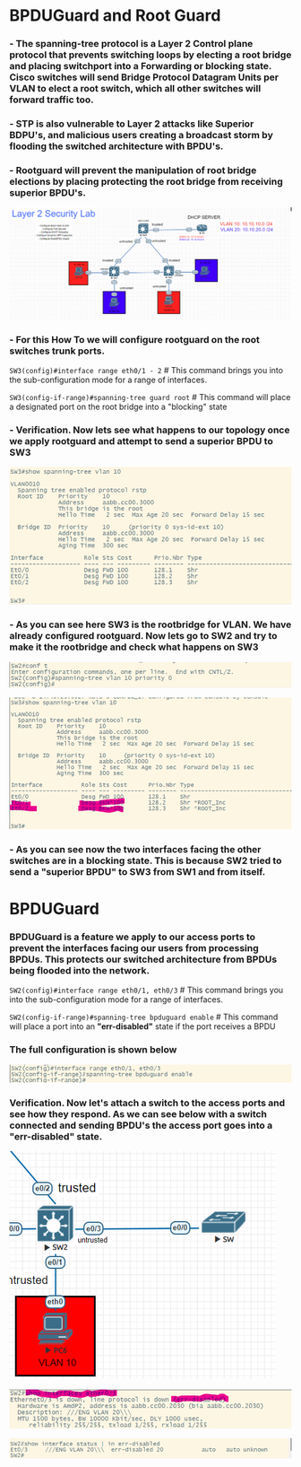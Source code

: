 # BPDUGuard and Root Guard 


### - The spanning-tree protocol is a Layer 2 Control plane protocol that prevents switching loops by electing a root bridge and placing switchport into a Forwarding or blocking state. Cisco switches will send Bridge Protocol Datagram Units per VLAN to elect a root switch, which all other switches will forward traffic too.

### - STP is also vulnerable to Layer 2 attacks like Superior BDPU's, and malicious users creating a broadcast storm by flooding the switched architecture with BPDU's. 

### - Rootguard will prevent the manipulation of root bridge elections by placing protecting the root bridge from receiving superior BPDU's. 

![](layer_2_security_network_diagram.png)

### - For this How To we will configure rootguard on the root switches trunk ports. 

`SW3(config)#interface range eth0/1 - 2` # This command brings you into the sub-configuration mode for a range of interfaces.

`SW3(config-if-range)#spanning-tree guard root` # This command will place a designated port on the root bridge into a "blocking" state

### - Verification. Now lets see what happens to our topology once we apply rootguard and attempt to send a superior BPDU to SW3

![](show_spanning_tree_vlan_10.png)



### - As you can see here SW3 is the rootbridge for VLAN. We have already configured rootguard. Now lets go to SW2 and try to make it the rootbridge and check what happens on SW3

![](spanning_tree_vlan_10_priority_0.png)

![](show_spanning_tree_w_root_guard_enabled.png)



### - As you can see now the two interfaces facing the other switches are in a blocking state. This is because SW2 tried to send a **"superior BPDU"** to SW3 from SW1 and from itself.


# BPDUGuard

### BPDUGuard is a feature we apply to our access ports to prevent the interfaces facing our users from processing BPDUs. This protects our switched architecture from BPDUs being flooded into the network.

`SW2(config)#interface range eth0/1, eth0/3` # This command brings you into the sub-configuration mode for a range of interfaces.

`SW2(config-if-range)#spanning-tree bpduguard enable` # This command will place a port into an **"err-disabled"** state if the port receives a BPDU

### The full configuration is shown below

![](spanning_tree_bpduguard_enable_config.png)

### Verification. Now let's attach a switch to the access ports and see how they respond. As we can see below with a switch connected and sending BPDU's the access port goes into a **"err-disabled"** state.

![](bpduguard_network_diagram.png)

![](show_int_eth0_3_err_dis.png)

![](show_int_status_err_disabled.png)


